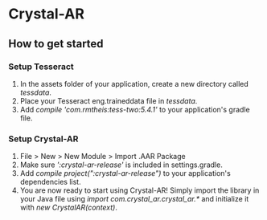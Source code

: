 # Crystal-AR

## How to get started
### Setup Tesseract
1. In the assets folder of your application, create a new directory called *tessdata*.
2. Place your Tesseract eng.traineddata file in *tessdata*.
3. Add *compile 'com.rmtheis:tess-two:5.4.1'* to your application's gradle file.

### Setup Crystal-AR
1. File > New > New Module > Import .AAR Package
2. Make sure *':crystal-ar-release'* is included in settings.gradle.
3. Add *compile project(":crystal-ar-release")* to your application's dependencies list.
4. You are now ready to start using Crystal-AR! Simply import the library in your Java file using *import com.crystal_ar.crystal_ar.\** and initialize it with *new CrystalAR(context)*.
